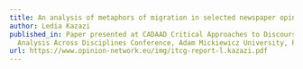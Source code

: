 ```yaml
---
title: An analysis of metaphors of migration in selected newspaper opinion articles.
author: Ledia Kazazi
published_in: Paper presented at CADAAD Critical Approaches to Discourse
  Analysis Across Disciplines Conference, Adam Mickiewicz University, Poznan.
url: https://www.opinion-network.eu/img/itcg-report-l.kazazi.pdf
---
```

